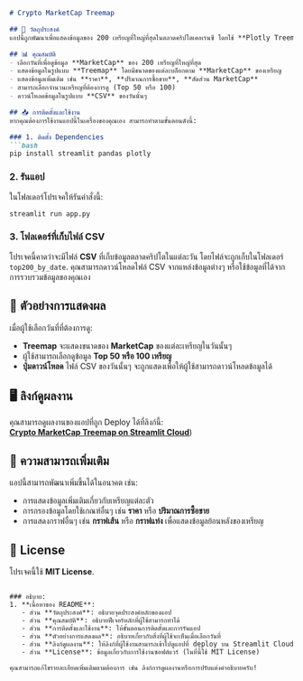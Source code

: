 
```markdown
# Crypto MarketCap Treemap

## 🎯 วัตถุประสงค์
แอปนี้ถูกพัฒนาเพื่อแสดงข้อมูลของ 200 เหรียญที่ใหญ่ที่สุดในตลาดคริปโตเคอเรนซี โดยใช้ **Plotly Treemap** เพื่อแสดงขนาดของ **MarketCap** ของแต่ละเหรียญในรูปแบบที่เข้าใจง่าย พร้อมทั้งให้ผู้ใช้สามารถเลือกดูข้อมูลของเหรียญในแต่ละวันที่ต้องการ รวมถึงสามารถดาวน์โหลดไฟล์ CSV ของข้อมูลในวันนั้นๆ

## 📊 คุณสมบัติ
- เลือกวันที่เพื่อดูข้อมูล **MarketCap** ของ 200 เหรียญที่ใหญ่ที่สุด
- แสดงข้อมูลในรูปแบบ **Treemap** โดยมีขนาดของแต่ละบล็อกตาม **MarketCap** ของเหรียญ
- แสดงข้อมูลเพิ่มเติม เช่น **ราคา**, **ปริมาณการซื้อขาย**, **สัดส่วน MarketCap**
- สามารถเลือกจำนวนเหรียญที่ต้องการดู (Top 50 หรือ 100)
- ดาวน์โหลดข้อมูลในรูปแบบ **CSV** ของวันนั้นๆ

## 📥 การติดตั้งและใช้งาน
หากคุณต้องการใช้งานแอปนี้ในเครื่องของคุณเอง สามารถทำตามขั้นตอนดังนี้:

### 1. ติดตั้ง Dependencies
```bash
pip install streamlit pandas plotly
```

### 2. รันแอป
ในโฟลเดอร์โปรเจคให้รันคำสั่งนี้:
```bash
streamlit run app.py
```

### 3. โฟลเดอร์ที่เก็บไฟล์ CSV
โปรเจคนี้คาดว่าจะมีไฟล์ **CSV** ที่เก็บข้อมูลตลาดคริปโตในแต่ละวัน โดยไฟล์จะถูกเก็บในโฟลเดอร์ `top200_by_date`. คุณสามารถดาวน์โหลดไฟล์ CSV จากแหล่งข้อมูลต่างๆ หรือใช้ข้อมูลที่ได้จากการรวบรวมข้อมูลของคุณเอง

## 📅 ตัวอย่างการแสดงผล
เมื่อผู้ใช้เลือกวันที่ที่ต้องการดู:
- **Treemap** จะแสดงขนาดของ **MarketCap** ของแต่ละเหรียญในวันนั้นๆ
- ผู้ใช้สามารถเลือกดูข้อมูล **Top 50 หรือ 100 เหรียญ**
- **ปุ่มดาวน์โหลด** ไฟล์ CSV ของวันนั้นๆ จะถูกแสดงเพื่อให้ผู้ใช้สามารถดาวน์โหลดข้อมูลได้

## 🖥 ลิงก์ดูผลงาน
คุณสามารถดูผลงานของแอปที่ถูก Deploy ได้ที่ลิงก์นี้:  
[**Crypto MarketCap Treemap on Streamlit Cloud**](https://coinmarketcap-4femnmqcuz3nje9g3oryb7.streamlit.app/))

## 🎨 ความสามารถเพิ่มเติม
แอปนี้สามารถพัฒนาเพิ่มขึ้นได้ในอนาคต เช่น:
- การแสดงข้อมูลเพิ่มเติมเกี่ยวกับเหรียญแต่ละตัว
- การกรองข้อมูลโดยใช้เกณฑ์อื่นๆ เช่น **ราคา** หรือ **ปริมาณการซื้อขาย**
- การแสดงกราฟอื่นๆ เช่น **กราฟเส้น** หรือ **กราฟแท่ง** เพื่อแสดงข้อมูลย้อนหลังของเหรียญ

## 📑 License
โปรเจคนี้ใช้ **MIT License**.

```

### อธิบาย:
1. **เนื้อหาของ README**:
   - ส่วน **วัตถุประสงค์**: อธิบายจุดประสงค์หลักของแอป
   - ส่วน **คุณสมบัติ**: อธิบายฟีเจอร์หลักที่ผู้ใช้สามารถทำได้
   - ส่วน **การติดตั้งและใช้งาน**: ให้ขั้นตอนการติดตั้งและการรันแอป
   - ส่วน **ตัวอย่างการแสดงผล**: อธิบายเกี่ยวกับสิ่งที่ผู้ใช้จะเห็นเมื่อเลือกวันที่
   - ส่วน **ลิงก์ดูผลงาน**: ให้ลิงก์ที่ผู้ใช้งานสามารถเข้าไปดูแอปที่ deploy บน Streamlit Cloud
   - ส่วน **License**: ข้อมูลเกี่ยวกับการใช้งานซอฟต์แวร์ (ในที่นี้ใช้ MIT License)

คุณสามารถแก้ไขรายละเอียดเพิ่มเติมตามต้องการ เช่น ลิงก์การดูผลงานหรือการปรับแต่งคำอธิบายครับ!
